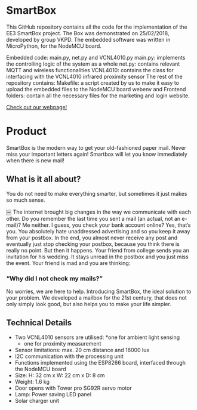 # SmartBox

This GitHub repository contains all the code for the implementation of the EE3 SmartBox project. The Box was demonstrated on 25/02/2018, developed by group VKPD. The embedded software was written in MicroPython, for the NodeMCU board.

Embedded code: main.py, net.py and VCNL4010.py
main.py: implements the controlling logic of the system as a whole
net.py: contains relevant MQTT and wireless functionalities
VCNL4010: contains the class for interfacing with the VCNL4010 infrared proximity sensor
The rest of the repository contains:
Makefile: a script created by us to make it easy to upload the embedded files to the NodeMCU board
webenv and Frontend folders: contain all the necessary files for the marketing and login website.

[Check out our webpage!](http://skozl.com:17318)

# Product 

SmartBox is the modern way to get your old-fashioned paper mail. Never miss your important letters again! Smartbox will let you know immediately when there is new mail!

## What is it all about?
You do not need to make everything smarter, but sometimes it just makes so much sense. 

￼
The internet brought big changes in the way we communicate with each other. Do you remember the last time you sent a mail (an actual, not an e-mail)? Me neither. I guess, you check your bank account online? Yes, that’s you. You absolutely hate unaddressed advertising and so you keep it away from your postbox. In the end, you almost never receive any post and eventually just stop checking your postbox, because you think there is really no point. But then it happens. Your friend from college sends you an invitation for his wedding. It stays unread in the postbox and you just miss the event. Your friend is mad and you are thinking:

### “Why did I not check my mails?”
No worries, we are here to help. Introducing SmartBox, the ideal solution to your problem. We developed a mailbox for the 21st century, that does not only simply look good, but also helps you to make your life simpler.

## Technical Details
* Two VCNL4010 sensors are utilised:
	*one for ambient light sensing
	* one for proximity measurement
* Sensor limitations: max. 20 cm distance and 16000 lux
* I2C communication with the processing unit
* Functions implemented using the ESP8266 board, interfaced through the NodeMCU board
* Size: H: 32 cm x W: 22 cm x D: 8 cm
* Weight: 1.6 kg
* Door opens with Tower pro SG92R servo motor
* Lamp: Power saving LED panel
* Solar charger unit
